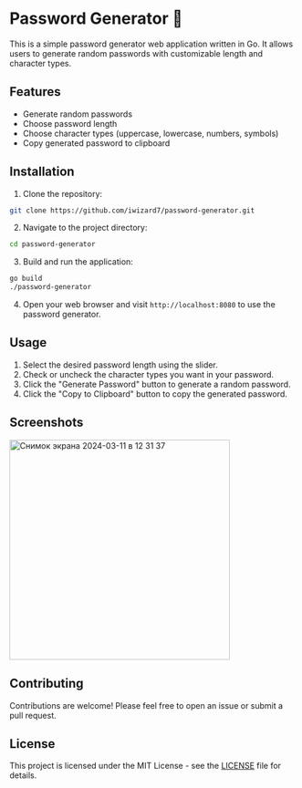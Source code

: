 # Password Generator 🔐

This is a simple password generator web application written in Go. It allows users to generate random passwords with customizable length and character types.

## Features

- Generate random passwords
- Choose password length
- Choose character types (uppercase, lowercase, numbers, symbols)
- Copy generated password to clipboard

## Installation

1. Clone the repository:

```bash
git clone https://github.com/iwizard7/password-generator.git
```

2. Navigate to the project directory:

```bash
cd password-generator
```

3. Build and run the application:

```bash
go build
./password-generator
```

4. Open your web browser and visit `http://localhost:8080` to use the password generator.

## Usage

1. Select the desired password length using the slider.
2. Check or uncheck the character types you want in your password.
3. Click the "Generate Password" button to generate a random password.
4. Click the "Copy to Clipboard" button to copy the generated password.

## Screenshots

<img width="386" alt="Снимок экрана 2024-03-11 в 12 31 37" src="https://github.com/iwizard7/go_passgen/assets/35992274/f476bdc3-3926-49f8-a08a-5687d2568f74">


## Contributing

Contributions are welcome! Please feel free to open an issue or submit a pull request.

## License

This project is licensed under the MIT License - see the [LICENSE](LICENSE) file for details.

